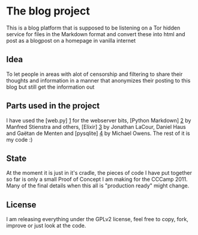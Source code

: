 # The blog project
This is a blog platform that is supposed to be listening on a Tor hidden service for files in the
Markdown format and convert these into html and post as a blogpost on a homepage in vanilla internet

## Idea
To let people in areas with alot of censorship and filtering to share their thoughts and information
in a manner that anonymizes their posting to this blog but still get the information out

## Parts used in the project
I have used the [web.py] [1] for the webserver bits, [Python Markdown] [2] by Manfred Stienstra and others, [Elixir] [3] by Jonathan LaCour, Daniel Haus and Gaëtan de Menten and [pysqlite] [4] by Michael Owens. The rest of it is my code :)

[1]: http://webpy.org/						"Web.py's homepage"
[2]: http://www.freewisdom.org/projects/python-markdown/	"Python Markdown's homepage"
[3]: http://elixir.ematia.de/trac/wiki				"Elixir's homepage"
[4]: http://trac.edgewall.org/wiki/PySqlite			"Pysqlite's homepage"

## State
At the moment it is just in it's cradle, the pieces of code I have put together so far is only a small Proof of Concept I 
am making for the CCCamp 2011. 
Many of the final details when this all is "production ready" might change.

## License
I am releasing everything under the GPLv2 license, feel free to copy, fork, improve or just look at the code.
